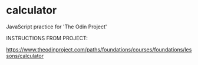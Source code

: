 # calculator
JavaScript practice for 'The Odin Project' 

INSTRUCTIONS FROM PROJECT: 

https://www.theodinproject.com/paths/foundations/courses/foundations/lessons/calculator